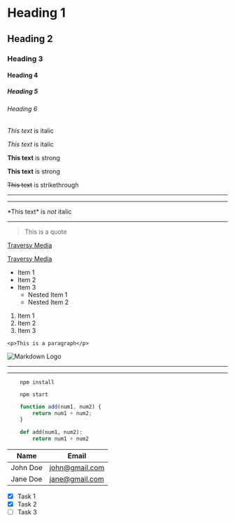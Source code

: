 <!-- Heading -->
# Heading 1
## Heading 2
### Heading 3
#### Heading 4
##### Heading 5
###### Heading 6

<!-- Italics -->
*This text* is italic

_This text_ is italic

<!-- Strong(bold) -->
**This text** is strong

__This text__ is strong

<!-- Strikethrough -->
~~This text~~ is strikethrough

<!-- Horizontal Rule -->

---
___

<!-- kui on tahet special charactere näidata:
kaldkriips enne characteri -->

\*This text\* is *not* italic

---

<!-- Blockquote -->
> This is a quote

<!-- Links -->
[Traversy Media](http://www.traversymedia.com)

[Traversy Media](http://www.traversymedia.com "Traversy Media")

<!-- Unordered Lists (UL) -->
* Item 1
* Item 2
* Item 3
    * Nested Item 1
    * Nested Item 2

<!-- Ordered Lists (OL) -->
1. Item 1
1. Item 2
1. Item 3

<!-- Inline Code Block, backticks -->
`<p>This is a paragraph</p>`

<!-- Images -->
![Markdown Logo](https://markdown-here.com/img/icon256.png)

---
---

<!-- Github Markdown -->

<!-- Code Blocks, backticks. Can specify format -->
```
    npm install

    npm start
```

```javascript
    function add(num1, num2) {
        return num1 + num2;
    }
```

```python
    def add(num1, num2):
        return num1 + num2
```

<!-- Tables -->
| Name     | Email          |
| -------- | -------------- |
| John Doe | john@gmail.com |
| Jane Doe | jane@gmail.com |

<!-- Task Lists, should show up as checkboxes -->

* [x] Task 1
* [x] Task 2
* [ ] Task 3
